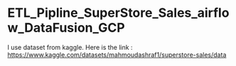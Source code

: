 # ETL_Pipline_SuperStore_Sales_airflow_DataFusion_GCP
I use dataset from kaggle.
Here is the link : https://www.kaggle.com/datasets/mahmoudashraf1/superstore-sales/data
